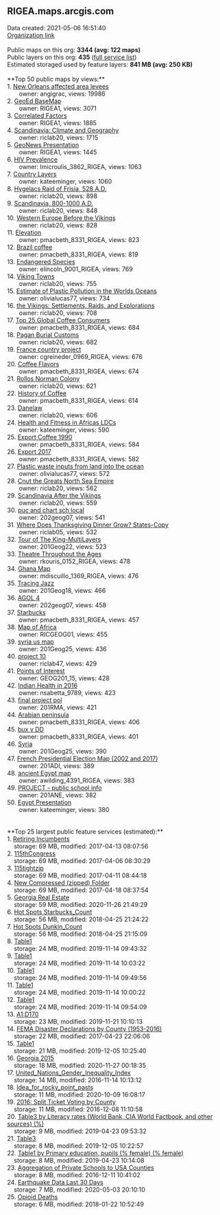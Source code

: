 <h2>RIGEA.maps.arcgis.com</h2> Data created: 2021-05-06 16:51:40 <br /><a target='new' href='https://RIGEA.maps.arcgis.com'>Organization link</a><br /><br />Public maps on this org: <b>3344 (avg: 122 maps)</b><br />Public layers on this org: <b>435 </b>(<a target='new' href='https://services.arcgis.com/2s7f6roC5RgpcJkx/ArcGIS/rest/services'>full service list</a>)<br />Estimated storaged used by feature layers: <b>841 MB (avg: 250 KB)</b><br /><br />**Top 50 public maps by views:**<br />  1. <a target='new' href='https://www.arcgis.com/home/item.html?id=9e9877f278c4468ba43bd6ee6744064b'>New Orleans affected area levees</a> <br />  &nbsp;&nbsp;&nbsp;&nbsp; &nbsp;&nbsp;owner: angigrac, views: 19986<br />  2. <a target='new' href='https://www.arcgis.com/home/item.html?id=db06de7022f44b1aaf504d72e3e41d01'>GeoEd BaseMap</a> <br />  &nbsp;&nbsp;&nbsp;&nbsp; &nbsp;&nbsp;owner: RIGEA1, views: 3071<br />  3. <a target='new' href='https://www.arcgis.com/home/item.html?id=9dfda12b9e8f4bb38de6aa5d0a5505a2'>Correlated Factors</a> <br />  &nbsp;&nbsp;&nbsp;&nbsp; &nbsp;&nbsp;owner: RIGEA1, views: 1885<br />  4. <a target='new' href='https://www.arcgis.com/home/item.html?id=2ef4a824e4894fad9396f8e287f07ddd'>Scandinavia: Climate and Geography</a> <br />  &nbsp;&nbsp;&nbsp;&nbsp; &nbsp;&nbsp;owner: riclab20, views: 1715<br />  5. <a target='new' href='https://www.arcgis.com/home/item.html?id=a37f451c85174b2f92dc544bddd55855'>GeoNews Presentation</a> <br />  &nbsp;&nbsp;&nbsp;&nbsp; &nbsp;&nbsp;owner: RIGEA1, views: 1445<br />  6. <a target='new' href='https://www.arcgis.com/home/item.html?id=6d82749787cc4982bc4bb1ea11e10e6b'>HIV Prevalence</a> <br />  &nbsp;&nbsp;&nbsp;&nbsp; &nbsp;&nbsp;owner: lmicroulis_3862_RIGEA, views: 1063<br />  7. <a target='new' href='https://www.arcgis.com/home/item.html?id=73d48db83f13400da63be18778882fef'>Country Layers</a> <br />  &nbsp;&nbsp;&nbsp;&nbsp; &nbsp;&nbsp;owner: kateeminger, views: 1060<br />  8. <a target='new' href='https://www.arcgis.com/home/item.html?id=00f1ab1e167148efa5b0be5af9969658'>Hygelacs Raid of Frisia, 528 A.D.</a> <br />  &nbsp;&nbsp;&nbsp;&nbsp; &nbsp;&nbsp;owner: riclab20, views: 898<br />  9. <a target='new' href='https://www.arcgis.com/home/item.html?id=ea74598db44643f999d15e4731416a4b'>Scandinavia, 800-1000 A.D.</a> <br />  &nbsp;&nbsp;&nbsp;&nbsp; &nbsp;&nbsp;owner: riclab20, views: 848<br />  10. <a target='new' href='https://www.arcgis.com/home/item.html?id=7b5cd28015eb4b00ace0837a11ef47d6'>Western Europe Before the Vikings</a> <br />  &nbsp;&nbsp;&nbsp;&nbsp; &nbsp;&nbsp;owner: riclab20, views: 828<br />  11. <a target='new' href='https://www.arcgis.com/home/item.html?id=96ce598efdba464eb7f7a94a03c4beb8'>Elevation</a> <br />  &nbsp;&nbsp;&nbsp;&nbsp; &nbsp;&nbsp;owner: pmacbeth_8331_RIGEA, views: 823<br />  12. <a target='new' href='https://www.arcgis.com/home/item.html?id=bb14a5628f634ea3816722cebf5d5297'>Brazil coffee</a> <br />  &nbsp;&nbsp;&nbsp;&nbsp; &nbsp;&nbsp;owner: pmacbeth_8331_RIGEA, views: 819<br />  13. <a target='new' href='https://www.arcgis.com/home/item.html?id=55e43aab809b4271897a5906d92ed290'>Endangered Species</a> <br />  &nbsp;&nbsp;&nbsp;&nbsp; &nbsp;&nbsp;owner: elincoln_9001_RIGEA, views: 769<br />  14. <a target='new' href='https://www.arcgis.com/home/item.html?id=f49836c7c8614b0bb08169e9adea1abe'>Viking Towns</a> <br />  &nbsp;&nbsp;&nbsp;&nbsp; &nbsp;&nbsp;owner: riclab20, views: 755<br />  15. <a target='new' href='https://www.arcgis.com/home/item.html?id=999406c3641948989073f2d6f402747d'>Estimate of Plastic Pollution in the Worlds Oceans</a> <br />  &nbsp;&nbsp;&nbsp;&nbsp; &nbsp;&nbsp;owner: olivialucas77, views: 734<br />  16. <a target='new' href='https://www.arcgis.com/home/item.html?id=6aa39d85aad642cc86438319e7a032d2'>the Vikings: Settlements, Raids, and Explorations</a> <br />  &nbsp;&nbsp;&nbsp;&nbsp; &nbsp;&nbsp;owner: riclab20, views: 708<br />  17. <a target='new' href='https://www.arcgis.com/home/item.html?id=5212ab447d0841adbe47792c6f1d5445'>Top 25 Global Coffee Consumers</a> <br />  &nbsp;&nbsp;&nbsp;&nbsp; &nbsp;&nbsp;owner: pmacbeth_8331_RIGEA, views: 684<br />  18. <a target='new' href='https://www.arcgis.com/home/item.html?id=cd424bd2c60d4211b6f59c6b260aa159'>Pagan Burial Customs</a> <br />  &nbsp;&nbsp;&nbsp;&nbsp; &nbsp;&nbsp;owner: riclab20, views: 682<br />  19. <a target='new' href='https://www.arcgis.com/home/item.html?id=7b83820a05bd41528d9606a6f87d784f'>France country project</a> <br />  &nbsp;&nbsp;&nbsp;&nbsp; &nbsp;&nbsp;owner: cgreineder_0969_RIGEA, views: 676<br />  20. <a target='new' href='https://www.arcgis.com/home/item.html?id=0dbb37e747ef479dac3841b2e1cf28d5'>Coffee Flavors</a> <br />  &nbsp;&nbsp;&nbsp;&nbsp; &nbsp;&nbsp;owner: pmacbeth_8331_RIGEA, views: 674<br />  21. <a target='new' href='https://www.arcgis.com/home/item.html?id=c688f0b14d19405aaf30e3be1bfb7356'>Rollos Norman Colony</a> <br />  &nbsp;&nbsp;&nbsp;&nbsp; &nbsp;&nbsp;owner: riclab20, views: 621<br />  22. <a target='new' href='https://www.arcgis.com/home/item.html?id=76fcd0a3f2cf4816a9cdc5b61465817d'>History of Coffee</a> <br />  &nbsp;&nbsp;&nbsp;&nbsp; &nbsp;&nbsp;owner: pmacbeth_8331_RIGEA, views: 614<br />  23. <a target='new' href='https://www.arcgis.com/home/item.html?id=794b23b6b85c466f8d848652a985e415'>Danelaw</a> <br />  &nbsp;&nbsp;&nbsp;&nbsp; &nbsp;&nbsp;owner: riclab20, views: 606<br />  24. <a target='new' href='https://www.arcgis.com/home/item.html?id=f60e298c198f4594812fbec167a1b6a1'>Health and Fitness in Africas LDCs</a> <br />  &nbsp;&nbsp;&nbsp;&nbsp; &nbsp;&nbsp;owner: kateeminger, views: 590<br />  25. <a target='new' href='https://www.arcgis.com/home/item.html?id=4c91d0915bc14292a8f65b949b5544d0'>Export Coffee 1990</a> <br />  &nbsp;&nbsp;&nbsp;&nbsp; &nbsp;&nbsp;owner: pmacbeth_8331_RIGEA, views: 584<br />  26. <a target='new' href='https://www.arcgis.com/home/item.html?id=fb4df281779e4aafab70af43b92b56bc'>Export 2017</a> <br />  &nbsp;&nbsp;&nbsp;&nbsp; &nbsp;&nbsp;owner: pmacbeth_8331_RIGEA, views: 582<br />  27. <a target='new' href='https://www.arcgis.com/home/item.html?id=1d2f8c31ec4b4fec98898a900c7a6b26'>Plastic waste inputs from land into the ocean</a> <br />  &nbsp;&nbsp;&nbsp;&nbsp; &nbsp;&nbsp;owner: olivialucas77, views: 572<br />  28. <a target='new' href='https://www.arcgis.com/home/item.html?id=b5b0c0e0dda94c029fe162b88dde30b9'>Cnut the Greats North Sea Empire</a> <br />  &nbsp;&nbsp;&nbsp;&nbsp; &nbsp;&nbsp;owner: riclab20, views: 562<br />  29. <a target='new' href='https://www.arcgis.com/home/item.html?id=a88e71c25d94494e950291c881ef97ab'>Scandinavia After the Vikings</a> <br />  &nbsp;&nbsp;&nbsp;&nbsp; &nbsp;&nbsp;owner: riclab20, views: 559<br />  30. <a target='new' href='https://www.arcgis.com/home/item.html?id=fd0fed84eb9f44789c034f08f7aecde5'>puc and chart sch local</a> <br />  &nbsp;&nbsp;&nbsp;&nbsp; &nbsp;&nbsp;owner: 202geog07, views: 541<br />  31. <a target='new' href='https://www.arcgis.com/home/item.html?id=7168e33e9709460db2b4170e28b4c91a'>Where Does Thanksgiving Dinner Grow? States-Copy</a> <br />  &nbsp;&nbsp;&nbsp;&nbsp; &nbsp;&nbsp;owner: riclab05, views: 532<br />  32. <a target='new' href='https://www.arcgis.com/home/item.html?id=83a163493b5f4bbca6f2652a5b955db8'>Tour of The King-MultiLayers</a> <br />  &nbsp;&nbsp;&nbsp;&nbsp; &nbsp;&nbsp;owner: 201Geog22, views: 523<br />  33. <a target='new' href='https://www.arcgis.com/home/item.html?id=be57cfb98b3d412fa9e42f07f6f2f7e9'>Theatre Throughout the Ages</a> <br />  &nbsp;&nbsp;&nbsp;&nbsp; &nbsp;&nbsp;owner: rkouris_0152_RIGEA, views: 478<br />  34. <a target='new' href='https://www.arcgis.com/home/item.html?id=644229bbea024846a75d0ac28a3ba3ab'>Ghana Map</a> <br />  &nbsp;&nbsp;&nbsp;&nbsp; &nbsp;&nbsp;owner: mdiscuillo_1369_RIGEA, views: 476<br />  35. <a target='new' href='https://www.arcgis.com/home/item.html?id=0ffd785b9abc487d81d6f93e4fe83b53'>Tracing Jazz</a> <br />  &nbsp;&nbsp;&nbsp;&nbsp; &nbsp;&nbsp;owner: 201Geog18, views: 466<br />  36. <a target='new' href='https://www.arcgis.com/home/item.html?id=cd0e071f797a40b0ba8c3f676374d66a'>AGOL 4</a> <br />  &nbsp;&nbsp;&nbsp;&nbsp; &nbsp;&nbsp;owner: 202geog07, views: 458<br />  37. <a target='new' href='https://www.arcgis.com/home/item.html?id=6ac7d362bdcd4d16a6f9f5a9113be265'>Starbucks</a> <br />  &nbsp;&nbsp;&nbsp;&nbsp; &nbsp;&nbsp;owner: pmacbeth_8331_RIGEA, views: 457<br />  38. <a target='new' href='https://www.arcgis.com/home/item.html?id=c945ce57db5540b7ba430130ff988e59'>Map of Africa</a> <br />  &nbsp;&nbsp;&nbsp;&nbsp; &nbsp;&nbsp;owner: RICGEOG01, views: 455<br />  39. <a target='new' href='https://www.arcgis.com/home/item.html?id=afbc2e03169f4e79a8785ca0ddfec47b'>syria us map</a> <br />  &nbsp;&nbsp;&nbsp;&nbsp; &nbsp;&nbsp;owner: 201Geog25, views: 436<br />  40. <a target='new' href='https://www.arcgis.com/home/item.html?id=1f0acf81701f41b08dac9634d86c74f5'>project 10</a> <br />  &nbsp;&nbsp;&nbsp;&nbsp; &nbsp;&nbsp;owner: riclab47, views: 429<br />  41. <a target='new' href='https://www.arcgis.com/home/item.html?id=2a39fb8849974f02afc0ceb9052ebe20'>Points of Interest</a> <br />  &nbsp;&nbsp;&nbsp;&nbsp; &nbsp;&nbsp;owner: GEOG201_15, views: 428<br />  42. <a target='new' href='https://www.arcgis.com/home/item.html?id=4b6bbf0da310421b94b17e3f23098588'>Indian Health in 2016</a> <br />  &nbsp;&nbsp;&nbsp;&nbsp; &nbsp;&nbsp;owner: nsabetta_9789, views: 423<br />  43. <a target='new' href='https://www.arcgis.com/home/item.html?id=98001fa12c084232a229bd196e52e8e9'>final project pol</a> <br />  &nbsp;&nbsp;&nbsp;&nbsp; &nbsp;&nbsp;owner: 201RMA, views: 421<br />  44. <a target='new' href='https://www.arcgis.com/home/item.html?id=c243903479064c02888ba37d2cf90cc4'>Arabian peninsula</a> <br />  &nbsp;&nbsp;&nbsp;&nbsp; &nbsp;&nbsp;owner: pmacbeth_8331_RIGEA, views: 406<br />  45. <a target='new' href='https://www.arcgis.com/home/item.html?id=74e90e007a6c44178b11caf57fee0140'>bux v DD</a> <br />  &nbsp;&nbsp;&nbsp;&nbsp; &nbsp;&nbsp;owner: pmacbeth_8331_RIGEA, views: 401<br />  46. <a target='new' href='https://www.arcgis.com/home/item.html?id=092f04f6c7b2479fbb45efaf208a5367'>Syria</a> <br />  &nbsp;&nbsp;&nbsp;&nbsp; &nbsp;&nbsp;owner: 201Geog25, views: 390<br />  47. <a target='new' href='https://www.arcgis.com/home/item.html?id=8b9295e4258248c3bbc94c074481f325'>French Presidential Election Map (2002 and 2017)</a> <br />  &nbsp;&nbsp;&nbsp;&nbsp; &nbsp;&nbsp;owner: 201ADI, views: 389<br />  48. <a target='new' href='https://www.arcgis.com/home/item.html?id=02a497915d74444f90a46ffb6318aa05'>ancient Egypt map</a> <br />  &nbsp;&nbsp;&nbsp;&nbsp; &nbsp;&nbsp;owner: awilding_4391_RIGEA, views: 383<br />  49. <a target='new' href='https://www.arcgis.com/home/item.html?id=7228df7569b84003acea853d606a14fa'>PROJECT -  public school info</a> <br />  &nbsp;&nbsp;&nbsp;&nbsp; &nbsp;&nbsp;owner: 201ANE, views: 382<br />  50. <a target='new' href='https://www.arcgis.com/home/item.html?id=2142e8a103134bab83b236942a0657b8'>Egypt Presentation</a> <br />  &nbsp;&nbsp;&nbsp;&nbsp; &nbsp;&nbsp;owner: kateeminger, views: 380<br /><br /><br />**Top 25 largest public feature services (estimated):**<br /> 1. <a target='new' href='https://www.arcgis.com/home/item.html?id=2b2b3d3ba23b4331ad509b1165b9fbf0'>Retiring Incumbents</a><br /> &nbsp;&nbsp;&nbsp;&nbsp;storage: 69 MB, modified: 2017-04-13 08:07:56<br /> 2. <a target='new' href='https://www.arcgis.com/home/item.html?id=2ed6510d5a12408b837ed3ea85e77c57'>115thCongress</a><br /> &nbsp;&nbsp;&nbsp;&nbsp;storage: 69 MB, modified: 2017-04-06 08:30:29<br /> 3. <a target='new' href='https://www.arcgis.com/home/item.html?id=72df71ef31524aa1a382b53995422a69'>115tightzip</a><br /> &nbsp;&nbsp;&nbsp;&nbsp;storage: 69 MB, modified: 2017-04-11 08:44:18<br /> 4. <a target='new' href='https://www.arcgis.com/home/item.html?id=d7d83fb816dd408cb2380702ac7ef75b'>New Compressed (zipped) Folder</a><br /> &nbsp;&nbsp;&nbsp;&nbsp;storage: 69 MB, modified: 2017-04-18 08:37:54<br /> 5. <a target='new' href='https://www.arcgis.com/home/item.html?id=eacd39709c37496a9718f60d0183c09a'>Georgia Real Estate</a><br /> &nbsp;&nbsp;&nbsp;&nbsp;storage: 59 MB, modified: 2020-11-26 21:49:29<br /> 6. <a target='new' href='https://www.arcgis.com/home/item.html?id=ca88a7197aa7496c84892cfbac32c65d'>Hot Spots Starbucks_Count</a><br /> &nbsp;&nbsp;&nbsp;&nbsp;storage: 56 MB, modified: 2018-04-25 21:24:22<br /> 7. <a target='new' href='https://www.arcgis.com/home/item.html?id=50756756d8ed41108e7a0252785cd718'>Hot Spots Dunkin_Count</a><br /> &nbsp;&nbsp;&nbsp;&nbsp;storage: 56 MB, modified: 2018-04-25 21:15:09<br /> 8. <a target='new' href='https://www.arcgis.com/home/item.html?id=48163fbaf8444d349e51c17eb602da2e'>Table1</a><br /> &nbsp;&nbsp;&nbsp;&nbsp;storage: 24 MB, modified: 2019-11-14 09:43:32<br /> 9. <a target='new' href='https://www.arcgis.com/home/item.html?id=4132122eef644ed79dd7932966416f61'>Table1</a><br /> &nbsp;&nbsp;&nbsp;&nbsp;storage: 24 MB, modified: 2019-11-14 10:03:22<br /> 10. <a target='new' href='https://www.arcgis.com/home/item.html?id=76c38ec56af74550b6396d5518c683d1'>Table1</a><br /> &nbsp;&nbsp;&nbsp;&nbsp;storage: 24 MB, modified: 2019-11-14 09:49:56<br /> 11. <a target='new' href='https://www.arcgis.com/home/item.html?id=59ada63e65304cf487dc1d26dc8cf173'>Table1</a><br /> &nbsp;&nbsp;&nbsp;&nbsp;storage: 24 MB, modified: 2019-11-14 10:00:22<br /> 12. <a target='new' href='https://www.arcgis.com/home/item.html?id=9022bdff306144abb2bdb7d7f2ef6391'>Table1</a><br /> &nbsp;&nbsp;&nbsp;&nbsp;storage: 24 MB, modified: 2019-11-14 09:54:09<br /> 13. <a target='new' href='https://www.arcgis.com/home/item.html?id=0c7e3a54e70440c5841ef8c78b4a94f7'>A1:D170</a><br /> &nbsp;&nbsp;&nbsp;&nbsp;storage: 23 MB, modified: 2019-11-21 10:10:13<br /> 14. <a target='new' href='https://www.arcgis.com/home/item.html?id=b5157829225d49d09b80004b864f8f54'>FEMA Disaster Declarations by County (1953-2016)</a><br /> &nbsp;&nbsp;&nbsp;&nbsp;storage: 22 MB, modified: 2017-04-23 22:06:06<br /> 15. <a target='new' href='https://www.arcgis.com/home/item.html?id=6f39993672434b34ace69df4304413ff'>Table1</a><br /> &nbsp;&nbsp;&nbsp;&nbsp;storage: 21 MB, modified: 2019-12-05 10:25:40<br /> 16. <a target='new' href='https://www.arcgis.com/home/item.html?id=b38b1d40619744a29adaa5f18101dfa2'>Georgia 2015</a><br /> &nbsp;&nbsp;&nbsp;&nbsp;storage: 18 MB, modified: 2020-11-27 00:18:35<br /> 17. <a target='new' href='https://www.arcgis.com/home/item.html?id=a0a6f124bb284404b203612dcea3ac9e'>United_Nations_Gender_Inequality_Index</a><br /> &nbsp;&nbsp;&nbsp;&nbsp;storage: 14 MB, modified: 2016-11-14 10:13:12<br /> 18. <a target='new' href='https://www.arcgis.com/home/item.html?id=a683717fe1b44959934aeef418766d18'>Idea_for_rocky_point_pasts</a><br /> &nbsp;&nbsp;&nbsp;&nbsp;storage: 11 MB, modified: 2020-10-09 16:08:17<br /> 19. <a target='new' href='https://www.arcgis.com/home/item.html?id=e8a48af5aeff4e77b420e1f8ad916a97'>2016: Split Ticket Voting by County</a><br /> &nbsp;&nbsp;&nbsp;&nbsp;storage: 11 MB, modified: 2016-12-08 11:10:58<br /> 20. <a target='new' href='https://www.arcgis.com/home/item.html?id=7e53355976e848a299f012f1788e4f41'>Table3 by Literacy rates (World Bank, CIA World Factbook, and other sources) (%)</a><br /> &nbsp;&nbsp;&nbsp;&nbsp;storage: 9 MB, modified: 2019-04-23 09:53:32<br /> 21. <a target='new' href='https://www.arcgis.com/home/item.html?id=ac2cf622243944d58fac6ffbd042fe68'>Table3</a><br /> &nbsp;&nbsp;&nbsp;&nbsp;storage: 8 MB, modified: 2019-12-05 10:22:57<br /> 22. <a target='new' href='https://www.arcgis.com/home/item.html?id=d7882918a73e4fe286515334760cc1e2'>Table1 by Primary education, pupils (% female) (% female)</a><br /> &nbsp;&nbsp;&nbsp;&nbsp;storage: 8 MB, modified: 2019-04-23 10:14:08<br /> 23. <a target='new' href='https://www.arcgis.com/home/item.html?id=49b4223217d04e5694f933c0b8656f15'>Aggregation of Private Schools to USA Counties</a><br /> &nbsp;&nbsp;&nbsp;&nbsp;storage: 8 MB, modified: 2016-12-11 10:41:02<br /> 24. <a target='new' href='https://www.arcgis.com/home/item.html?id=938eab87c231477ab07a5990a1cf20fc'>Earthquake Data Last 30 Days</a><br /> &nbsp;&nbsp;&nbsp;&nbsp;storage: 7 MB, modified: 2020-05-03 20:10:10<br /> 25. <a target='new' href='https://www.arcgis.com/home/item.html?id=e2e9620983e2493a9046dc582269b0c3'>Opioid Deaths</a><br /> &nbsp;&nbsp;&nbsp;&nbsp;storage: 6 MB, modified: 2018-01-22 10:52:49<br />